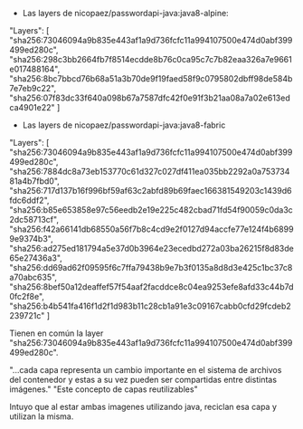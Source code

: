 - Las layers de nicopaez/passwordapi-java:java8-alpine:

"Layers": [
    "sha256:73046094a9b835e443af1a9d736fcfc11a994107500e474d0abf399499ed280c",
    "sha256:298c3bb2664fb7f8514ecdde8b76c0ca95c7c7b82eaa326a7e9661e017488164",
    "sha256:8bc7bbcd76b68a51a3b70de9f19faed58f9c0795802dbff98de584b7e7eb9c22",
    "sha256:07f83dc33f640a098b67a7587dfc42f0e91f3b21aa08a7a02e613edca4901e22"
]

- Las layers de nicopaez/passwordapi-java:java8-fabric

"Layers": [
    "sha256:73046094a9b835e443af1a9d736fcfc11a994107500e474d0abf399499ed280c", 
    "sha256:7884dc8a73eb153770c61d327c027df411ea035bb2292a0a75373481a4b7fbd0",
    "sha256:717d137b16f996bf59af63c2abfd89b69faec166381549203c1439d6fdc6ddf2",
    "sha256:b85e653858e97c56eedb2e19e225c482cbad71fd54f90059c0da3c2dc58713cf",
    "sha256:f42a66141db68550a56f7b8c4cd9e2f0127d94accfe77e124f4b68999e9374b3",
    "sha256:ad275ed181794a5e37d0b3964e23ecedbd272a03ba26215f8d83de65e27436a3",
    "sha256:dd69ad62f09595f6c7ffa79438b9e7b3f0135a8d8d3e425c1bc37c8a70abc635",
    "sha256:8bef50a12deaffef57f54aaf2facddce8c04ea9253efe8afd33c44b7d0fc2f8e",
    "sha256:b4b541fa416f1d2f1d983b11c28cb1a91e3c09167cabb0cfd29fcdeb2239721c"
]

Tienen en común la layer "sha256:73046094a9b835e443af1a9d736fcfc11a994107500e474d0abf399499ed280c".

"...cada capa representa un cambio importante en el sistema de archivos del contenedor y estas a su vez pueden ser compartidas entre distintas imágenes." 
"Este concepto de capas reutilizables"

Intuyo que al estar ambas imagenes utilizando java, reciclan esa capa y utilizan la misma. 